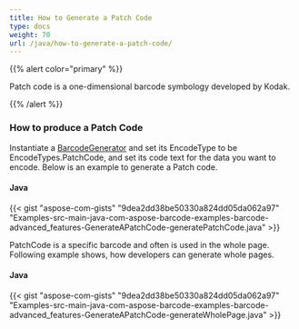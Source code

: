 ```yaml
---
title: How to Generate a Patch Code
type: docs
weight: 70
url: /java/how-to-generate-a-patch-code/
---
```


{{% alert color="primary" %}} 

Patch code is a one-dimensional barcode symbology developed by Kodak.

{{% /alert %}} 
### **How to produce a Patch Code**
Instantiate a [BarcodeGenerator](https://apireference.aspose.com/java/barcode/com.aspose.barcode.generation/BarcodeGenerator) and set its EncodeType to be EncodeTypes.PatchCode, and set its code text for the data you want to encode. Below is an example to generate a Patch code.
#### **Java**
{{< gist "aspose-com-gists" "9dea2dd38be50330a824dd05da062a97" "Examples-src-main-java-com-aspose-barcode-examples-barcode-advanced_features-GenerateAPatchCode-generatePatchCode.java" >}}



PatchCode is a specific barcode and often is used in the whole page. Following example shows, how developers can generate whole pages.
#### **Java**
{{< gist "aspose-com-gists" "9dea2dd38be50330a824dd05da062a97" "Examples-src-main-java-com-aspose-barcode-examples-barcode-advanced_features-GenerateAPatchCode-generateWholePage.java" >}}
